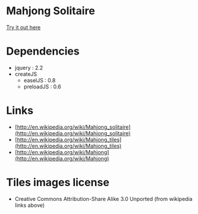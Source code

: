 Mahjong Solitaire
=================



[Try it out here](http://nbpt.eu/games/mahjong_solitaire/)



Dependencies
============

- jquery : 2.2
- createJS
    - easelJS : 0.8
    - preloadJS : 0.6

Links
=====

- [http://en.wikipedia.org/wiki/Mahjong_solitaire](http://en.wikipedia.org/wiki/Mahjong_solitaire)
- [http://en.wikipedia.org/wiki/Mahjong_tiles](http://en.wikipedia.org/wiki/Mahjong_tiles)
- [http://en.wikipedia.org/wiki/Mahjong](http://en.wikipedia.org/wiki/Mahjong)

Tiles images license
====================

- Creative Commons Attribution-Share Alike 3.0 Unported (from wikipedia links above)
